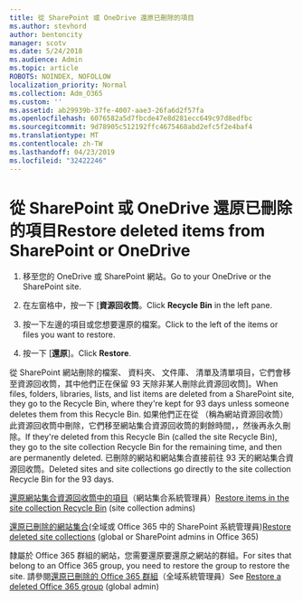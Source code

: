 ```yaml
---
title: 從 SharePoint 或 OneDrive 還原已刪除的項目
ms.author: stevhord
author: bentoncity
manager: scotv
ms.date: 5/24/2018
ms.audience: Admin
ms.topic: article
ROBOTS: NOINDEX, NOFOLLOW
localization_priority: Normal
ms.collection: Adm_O365
ms.custom: ''
ms.assetid: ab29939b-37fe-4007-aae3-26fa6d2f57fa
ms.openlocfilehash: 6076582a5d7fbcde47e8d281ecc649c97d8edfbc
ms.sourcegitcommit: 9d78905c512192ffc4675468abd2efc5f2e4baf4
ms.translationtype: MT
ms.contentlocale: zh-TW
ms.lasthandoff: 04/23/2019
ms.locfileid: "32422246"
---
```

# <a name="restore-deleted-items-from-sharepoint-or-onedrive"></a><span data-ttu-id="96952-102">從 SharePoint 或 OneDrive 還原已刪除的項目</span><span class="sxs-lookup"><span data-stu-id="96952-102">Restore deleted items from SharePoint or OneDrive</span></span>

1. <span data-ttu-id="96952-103">移至您的 OneDrive 或 SharePoint 網站。</span><span class="sxs-lookup"><span data-stu-id="96952-103">Go to your OneDrive or the SharePoint site.</span></span>
    
2. <span data-ttu-id="96952-104">在左窗格中，按一下 [**資源回收筒**。</span><span class="sxs-lookup"><span data-stu-id="96952-104">Click **Recycle Bin** in the left pane.</span></span> 
    
3. <span data-ttu-id="96952-105">按一下左邊的項目或您想要還原的檔案。</span><span class="sxs-lookup"><span data-stu-id="96952-105">Click to the left of the items or files you want to restore.</span></span>
    
4. <span data-ttu-id="96952-106">按一下 [**還原**]。</span><span class="sxs-lookup"><span data-stu-id="96952-106">Click **Restore**.</span></span> 
    
<span data-ttu-id="96952-107">從 SharePoint 網站刪除的檔案、 資料夾、 文件庫、 清單及清單項目，它們會移至資源回收筒，其中他們正在保留 93 天除非某人刪除此資源回收筒]。</span><span class="sxs-lookup"><span data-stu-id="96952-107">When files, folders, libraries, lists, and list items are deleted from a SharePoint site, they go to the Recycle Bin, where they're kept for 93 days unless someone deletes them from this Recycle Bin.</span></span> <span data-ttu-id="96952-108">如果他們正在從 （稱為網站資源回收筒） 此資源回收筒中刪除，它們移至網站集合資源回收筒的剩餘時間，，然後再永久刪除。</span><span class="sxs-lookup"><span data-stu-id="96952-108">If they're deleted from this Recycle Bin (called the site Recycle Bin), they go to the site collection Recycle Bin for the remaining time, and then are permanently deleted.</span></span> <span data-ttu-id="96952-109">已刪除的網站和網站集合直接前往 93 天的網站集合資源回收筒。</span><span class="sxs-lookup"><span data-stu-id="96952-109">Deleted sites and site collections go directly to the site collection Recycle Bin for the 93 days.</span></span>
  
<span data-ttu-id="96952-110">[還原網站集合資源回收筒中的項目](https://go.microsoft.com/fwlink/?linkid=867800)（網站集合系統管理員）</span><span class="sxs-lookup"><span data-stu-id="96952-110">[Restore items in the site collection Recycle Bin](https://go.microsoft.com/fwlink/?linkid=867800) (site collection admins)</span></span> 
  
<span data-ttu-id="96952-111">[還原已刪除的網站集合](https://go.microsoft.com/fwlink/?linkid=867660)(全域或 Office 365 中的 SharePoint 系統管理員)</span><span class="sxs-lookup"><span data-stu-id="96952-111">[Restore deleted site collections](https://go.microsoft.com/fwlink/?linkid=867660) (global or SharePoint admins in Office 365)</span></span> 
  
<span data-ttu-id="96952-112">隸屬於 Office 365 群組的網站，您需要還原要還原之網站的群組。</span><span class="sxs-lookup"><span data-stu-id="96952-112">For sites that belong to an Office 365 group, you need to restore the group to restore the site.</span></span> <span data-ttu-id="96952-113">請參閱[還原已刪除的 Office 365 群組](https://go.microsoft.com/fwlink/?linkid=867802)（全域系統管理員）</span><span class="sxs-lookup"><span data-stu-id="96952-113">See [Restore a deleted Office 365 group](https://go.microsoft.com/fwlink/?linkid=867802) (global admin)</span></span> 
  

